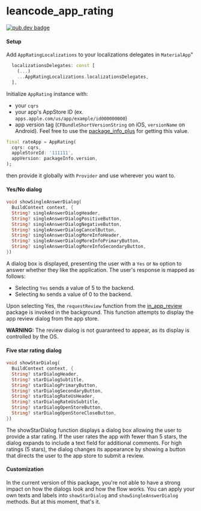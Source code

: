 # leancode_app_rating

[![pub.dev badge][pub-badge]][pub-badge-link]

#### Setup

Add `AppRatingLocalizations` to your localizations delegates in `MaterialApp`"
```dart
  localizationsDelegates: const [
    (...)
    ...AppRatingLocalizations.localizationsDelegates,
  ],
```

Initialize `AppRating` instance with:
- your `cqrs`
- your app's AppStore ID (ex. `apps.apple.com/us/app/example/id000000000`)
- app version tag (`CFBundleShortVersionString` on iOS, `versionName` on Android). Feel free to use the [package_info_plus](https://pub.dev/packages/package_info_plus) for getting this value.

```dart
final rateApp = AppRating(
  cqrs: cqrs,
  appleStoreId: '111111',
  appVersion: packageInfo.version,
);
```

then provide it globally with `Provider` and use wherever you want to.

#### Yes/No dialog

```dart
void showSingleAnswerDialog(
  BuildContext context, {
  String? singleAnswerDialogHeader,
  String? singleAnswerDialogPositiveButton,
  String? singleAnswerDialogNegativeButton,
  String? singleAnswerDialogCancelButton,
  String? singleAnswerDialogMoreInfoHeader,
  String? singleAnswerDialogMoreInfoPrimaryButton,
  String? singleAnswerDialogMoreInfoSecondaryButton,
})
```

A dialog box is displayed, presenting the user with a `Yes` or `No` option to answer whether they like the application. The user's response is mapped as follows:
- Selecting `Yes` sends a value of 5 to the backend.
- Selecting `No` sends a value of 0 to the backend.

Upon selecting Yes, the `requestReview` function from the [in_app_review](https://pub.dev/packages/in_app_review) package is invoked in the background. This function attempts to display the app review dialog from the app store.

**WARNING:** The review dialog is not guaranteed to appear, as its display is controlled by the OS.

#### Five star rating dialog

```dart
void showStarDialog(
  BuildContext context, {
  String? starDialogHeader,
  String? starDialogSubtitle,
  String? starDialogPrimaryButton,
  String? starDialogSecondaryButton,
  String? starDialogRateUsHeader,
  String? starDialogRateUsSubtitle,
  String? starDialogOpenStoreButton,
  String? starDialogOpenStoreCloseButton,
})
```

The showStarDialog function displays a dialog box allowing the user to provide a star rating. If the user rates the app with fewer than 5 stars, the dialog expands to include a text field for additional comments. For high ratings (5 stars), the dialog changes its appearance by showing a button that directs the user to the app store to submit a review.

#### Customization

In the current version of this package, you're not able to have a strong impact on how the dialogs look and how the flow works. You can apply your own texts and labels into `showStarDialog` and `showSingleAnswerDialog` methods. But at this moment, that's it.

[pub-badge]: https://img.shields.io/pub/v/leancode_app_rating.svg?logo=dart

[pub-badge-link]: https://pub.dev/packages/leancode_app_rating
